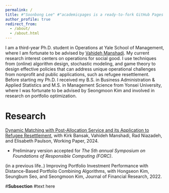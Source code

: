 ```yaml
---
permalink: /
title: #"Soonbong Lee" #"academicpages is a ready-to-fork GitHub Pages template for academic personal websites"
author_profile: true
redirect_from: 
  - /about/
  - /about.html
---
```


I am a third-year Ph.D. student in Operations at Yale School of Management, where I am fortunate to be advised by [Vahideh Manshadi](https://vahideh-manshadi.com/). My current research interest centers on operations for social good. I use techniques from (online) algorithm design, stochastic modeling, and game theory to design effective policies that can address unique operational challenges from nonprofit and public applications, such as refugee resettlement. Before starting my Ph.D. I received my B.S. in Business Administration & Applied Statistics and M.S. in Management Science from Yonsei University, where I was fortunate to be advised by Seongmoon Kim and involved in research on portfolio optimization.

Research  
======
[Dynamic Matching with Post-Allocation Service and its Application to Refugee Resettlement](https://papers.ssrn.com/sol3/papers.cfm?abstract_id=4748762), with Kirk Bansak, Vahideh Manshadi, Rad Niazadeh, and Elisabeth Paulson, Working Paper, 2024.

- Preliminary version accepted for *The 5th annual Symposium on Foundations of Responsible Computing (FORC)*.

(in a previous life..) Improving Portfolio Investment Performance with Distance-Based Portfolio Combining Algorithms, with Hongseon Kim, Seungbum Seo, and Seongmoon Kim, Journal of Financial Research, 2022.

#**Subsection**
#text here 


